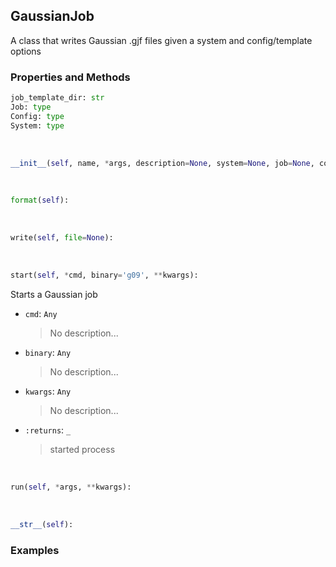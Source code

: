 ## <a id="McUtils.GaussianInterface.GaussianJob.GaussianJob">GaussianJob</a>
A class that writes Gaussian .gjf files given a system and config/template options

### Properties and Methods
```python
job_template_dir: str
Job: type
Config: type
System: type
```
<a id="McUtils.GaussianInterface.GaussianJob.GaussianJob.__init__" class="docs-object-method">&nbsp;</a>
```python
__init__(self, name, *args, description=None, system=None, job=None, config=None, template='Template.gjf', file=None): 
```

<a id="McUtils.GaussianInterface.GaussianJob.GaussianJob.format" class="docs-object-method">&nbsp;</a>
```python
format(self): 
```

<a id="McUtils.GaussianInterface.GaussianJob.GaussianJob.write" class="docs-object-method">&nbsp;</a>
```python
write(self, file=None): 
```

<a id="McUtils.GaussianInterface.GaussianJob.GaussianJob.start" class="docs-object-method">&nbsp;</a>
```python
start(self, *cmd, binary='g09', **kwargs): 
```
Starts a Gaussian job
- `cmd`: `Any`
    >No description...
- `binary`: `Any`
    >No description...
- `kwargs`: `Any`
    >No description...
- `:returns`: `_`
    >started process

<a id="McUtils.GaussianInterface.GaussianJob.GaussianJob.run" class="docs-object-method">&nbsp;</a>
```python
run(self, *args, **kwargs): 
```

<a id="McUtils.GaussianInterface.GaussianJob.GaussianJob.__str__" class="docs-object-method">&nbsp;</a>
```python
__str__(self): 
```

### Examples


